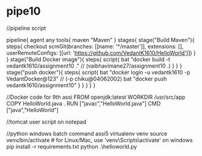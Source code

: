# pipe10

//pipeline script 

pipeline{
    agent any
    tools{
        maven "Maven"
    }
    stages{
        stage("Build Maven"){
            steps{
                checkout scmGit(branches: [[name: '*/master']], extensions: [], userRemoteConfigs: [[url: 'https://github.com/VedantK1610/HelloWorld']])
            }
        }
        stage("Build Docker image"){
            steps{
            script{
                bat "docker build -t vedantk1610/assignment10 ."  // (vaibhavimane27/assignment10 .) 
            }
            }
        }
        stage("push docker"){
            steps{
            script{
                bat "docker login -u vedantk1610 -p VedantDocker@123" // (-p chiku@04062002) 
                bat "docker push vedantk1610/assignment10"
            }
            }
        }
    }
}


//Docker code for 9th assi
FROM openjdk:latest
WORKDIR /usr/src/app
COPY HelloWorld.java .
RUN ["javac","HelloWorld.java"]
CMD  ["java","HelloWorld"] 

//tomcat user script on notepad
<role rolename="manager-script"/>
<user username="admin" password="admin" roles="manager-script"/>

//python windows batch command assi5
virtualenv venv
source venv/bin/activate # for Linux/Mac, use 'venv\Scripts\activate' on windows 
pip install -r requirements.txt
python .\helloworld.py 


